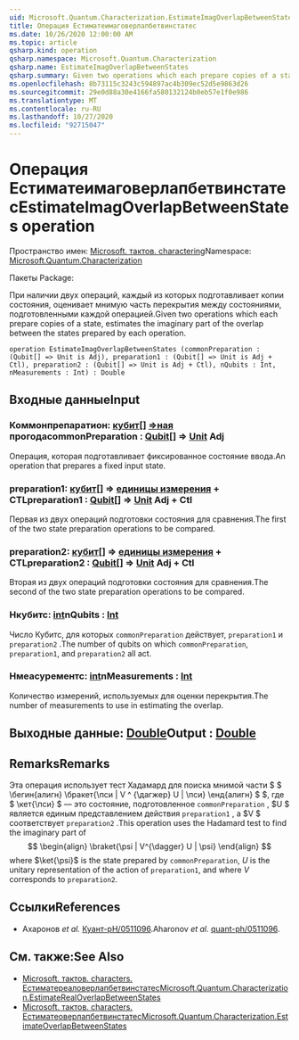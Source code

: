 ```yaml
---
uid: Microsoft.Quantum.Characterization.EstimateImagOverlapBetweenStates
title: Операция Естиматеимаговерлапбетвинстатес
ms.date: 10/26/2020 12:00:00 AM
ms.topic: article
qsharp.kind: operation
qsharp.namespace: Microsoft.Quantum.Characterization
qsharp.name: EstimateImagOverlapBetweenStates
qsharp.summary: Given two operations which each prepare copies of a state, estimates the imaginary part of the overlap between the states prepared by each operation.
ms.openlocfilehash: 8b73115c3243c594897ac4b309ec52d5e9863d26
ms.sourcegitcommit: 29e0d88a30e4166fa580132124b0eb57e1f0e986
ms.translationtype: MT
ms.contentlocale: ru-RU
ms.lasthandoff: 10/27/2020
ms.locfileid: "92715047"
---
```

# <a name="estimateimagoverlapbetweenstates-operation"></a><span data-ttu-id="c6db8-102">Операция Естиматеимаговерлапбетвинстатес</span><span class="sxs-lookup"><span data-stu-id="c6db8-102">EstimateImagOverlapBetweenStates operation</span></span>

<span data-ttu-id="c6db8-103">Пространство имен: [Microsoft. тактов. charactering](xref:Microsoft.Quantum.Characterization)</span><span class="sxs-lookup"><span data-stu-id="c6db8-103">Namespace: [Microsoft.Quantum.Characterization](xref:Microsoft.Quantum.Characterization)</span></span>

<span data-ttu-id="c6db8-104">Пакеты [](https://nuget.org/packages/)</span><span class="sxs-lookup"><span data-stu-id="c6db8-104">Package: [](https://nuget.org/packages/)</span></span>


<span data-ttu-id="c6db8-105">При наличии двух операций, каждый из которых подготавливает копии состояния, оценивает мнимую часть перекрытия между состояниями, подготовленными каждой операцией.</span><span class="sxs-lookup"><span data-stu-id="c6db8-105">Given two operations which each prepare copies of a state, estimates the imaginary part of the overlap between the states prepared by each operation.</span></span>

```qsharp
operation EstimateImagOverlapBetweenStates (commonPreparation : (Qubit[] => Unit is Adj), preparation1 : (Qubit[] => Unit is Adj + Ctl), preparation2 : (Qubit[] => Unit is Adj + Ctl), nQubits : Int, nMeasurements : Int) : Double
```


## <a name="input"></a><span data-ttu-id="c6db8-106">Входные данные</span><span class="sxs-lookup"><span data-stu-id="c6db8-106">Input</span></span>

### <a name="commonpreparation--qubit--unit-adj"></a><span data-ttu-id="c6db8-107">Коммонпрепаратион: [кубит](xref:microsoft.quantum.lang-ref.qubit)[] [=>ная](xref:microsoft.quantum.lang-ref.unit) прогода</span><span class="sxs-lookup"><span data-stu-id="c6db8-107">commonPreparation : [Qubit](xref:microsoft.quantum.lang-ref.qubit)[] => [Unit](xref:microsoft.quantum.lang-ref.unit) Adj</span></span>

<span data-ttu-id="c6db8-108">Операция, которая подготавливает фиксированное состояние ввода.</span><span class="sxs-lookup"><span data-stu-id="c6db8-108">An operation that prepares a fixed input state.</span></span>


### <a name="preparation1--qubit--unit-adj--ctl"></a><span data-ttu-id="c6db8-109">preparation1: [кубит](xref:microsoft.quantum.lang-ref.qubit)[] => [единицы измерения](xref:microsoft.quantum.lang-ref.unit) + CTL</span><span class="sxs-lookup"><span data-stu-id="c6db8-109">preparation1 : [Qubit](xref:microsoft.quantum.lang-ref.qubit)[] => [Unit](xref:microsoft.quantum.lang-ref.unit) Adj + Ctl</span></span>

<span data-ttu-id="c6db8-110">Первая из двух операций подготовки состояния для сравнения.</span><span class="sxs-lookup"><span data-stu-id="c6db8-110">The first of the two state preparation operations to be compared.</span></span>


### <a name="preparation2--qubit--unit-adj--ctl"></a><span data-ttu-id="c6db8-111">preparation2: [кубит](xref:microsoft.quantum.lang-ref.qubit)[] => [единицы измерения](xref:microsoft.quantum.lang-ref.unit) + CTL</span><span class="sxs-lookup"><span data-stu-id="c6db8-111">preparation2 : [Qubit](xref:microsoft.quantum.lang-ref.qubit)[] => [Unit](xref:microsoft.quantum.lang-ref.unit) Adj + Ctl</span></span>

<span data-ttu-id="c6db8-112">Вторая из двух операций подготовки состояния для сравнения.</span><span class="sxs-lookup"><span data-stu-id="c6db8-112">The second of the two state preparation operations to be compared.</span></span>


### <a name="nqubits--int"></a><span data-ttu-id="c6db8-113">Нкубитс: [int](xref:microsoft.quantum.lang-ref.int)</span><span class="sxs-lookup"><span data-stu-id="c6db8-113">nQubits : [Int](xref:microsoft.quantum.lang-ref.int)</span></span>

<span data-ttu-id="c6db8-114">Число Кубитс, для которых `commonPreparation` действует, `preparation1` и `preparation2` .</span><span class="sxs-lookup"><span data-stu-id="c6db8-114">The number of qubits on which `commonPreparation`, `preparation1`, and `preparation2` all act.</span></span>


### <a name="nmeasurements--int"></a><span data-ttu-id="c6db8-115">Нмеасурементс: [int](xref:microsoft.quantum.lang-ref.int)</span><span class="sxs-lookup"><span data-stu-id="c6db8-115">nMeasurements : [Int](xref:microsoft.quantum.lang-ref.int)</span></span>

<span data-ttu-id="c6db8-116">Количество измерений, используемых для оценки перекрытия.</span><span class="sxs-lookup"><span data-stu-id="c6db8-116">The number of measurements to use in estimating the overlap.</span></span>



## <a name="output--double"></a><span data-ttu-id="c6db8-117">Выходные данные: [Double](xref:microsoft.quantum.lang-ref.double)</span><span class="sxs-lookup"><span data-stu-id="c6db8-117">Output : [Double](xref:microsoft.quantum.lang-ref.double)</span></span>



## <a name="remarks"></a><span data-ttu-id="c6db8-118">Remarks</span><span class="sxs-lookup"><span data-stu-id="c6db8-118">Remarks</span></span>

<span data-ttu-id="c6db8-119">Эта операция использует тест Хадамард для поиска мнимой части $ $ \бегин{алигн} \бракет{\пси | V ^ {\дагжер} U | \пси} \енд{алигн} $ $, где $ \кет{\пси} $ — это состояние, подготовленное `commonPreparation` , $U $ является единым представлением действия `preparation1` , а $V $ соответствует `preparation2` .</span><span class="sxs-lookup"><span data-stu-id="c6db8-119">This operation uses the Hadamard test to find the imaginary part of $$ \begin{align} \braket{\psi | V^{\dagger} U | \psi} \end{align} $$ where $\ket{\psi}$ is the state prepared by `commonPreparation`, $U$ is the unitary representation of the action of `preparation1`, and where $V$ corresponds to `preparation2`.</span></span>

## <a name="references"></a><span data-ttu-id="c6db8-120">Ссылки</span><span class="sxs-lookup"><span data-stu-id="c6db8-120">References</span></span>

- <span data-ttu-id="c6db8-121">Ахаронов *et al.* [Куант-pH/0511096](https://arxiv.org/abs/quant-ph/0511096).</span><span class="sxs-lookup"><span data-stu-id="c6db8-121">Aharonov *et al.* [quant-ph/0511096](https://arxiv.org/abs/quant-ph/0511096).</span></span>

## <a name="see-also"></a><span data-ttu-id="c6db8-122">См. также:</span><span class="sxs-lookup"><span data-stu-id="c6db8-122">See Also</span></span>

- [<span data-ttu-id="c6db8-123">Microsoft. тактов. characters. Естиматереаловерлапбетвинстатес</span><span class="sxs-lookup"><span data-stu-id="c6db8-123">Microsoft.Quantum.Characterization.EstimateRealOverlapBetweenStates</span></span>](xref:Microsoft.Quantum.Characterization.EstimateRealOverlapBetweenStates)
- [<span data-ttu-id="c6db8-124">Microsoft. тактов. characters. Естиматеоверлапбетвинстатес</span><span class="sxs-lookup"><span data-stu-id="c6db8-124">Microsoft.Quantum.Characterization.EstimateOverlapBetweenStates</span></span>](xref:Microsoft.Quantum.Characterization.EstimateOverlapBetweenStates)
